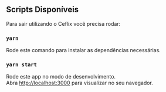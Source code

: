 ## Scripts Disponíveis

Para sair utilizando o Ceflix você precisa rodar:

### `yarn`

Rode este comando para instalar as dependências necessárias.<br />

### `yarn start`

Rode este app no modo de desenvolvimento.<br />
Abra [http://localhost:3000](http://localhost:3000) para visualizar no seu navegador.
